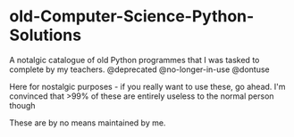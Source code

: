 # old-Computer-Science-Python-Solutions

A notalgic catalogue of old Python programmes that I was tasked to complete by my teachers. @deprecated @no-longer-in-use @dontuse

Here for nostalgic purposes - if you really want to use these, go ahead.
I'm convinced that >99% of these are entirely useless to the normal person though

These are by no means maintained by me.
